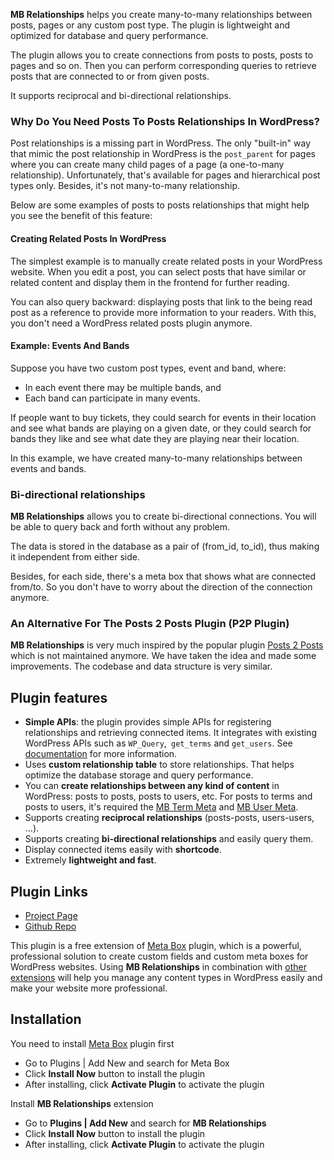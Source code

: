 **MB Relationships** helps you create many-to-many relationships between posts, pages or any custom post type. The plugin is lightweight and optimized for database and query performance.

The plugin allows you to create connections from posts to posts, posts to pages and so on. Then you can perform corresponding queries to retrieve posts that are connected to or from given posts.

It supports reciprocal and bi-directional relationships.

### Why Do You Need Posts To Posts Relationships In WordPress?

Post relationships is a missing part in WordPress. The only "built-in" way that mimic the post relationship in WordPress is the `post_parent` for pages where you can create many child pages of a page (a one-to-many relationship). Unfortunately, that's available for pages and hierarchical post types only. Besides, it's not many-to-many relationship.

Below are some examples of posts to posts relationships that might help you see the benefit of this feature:

#### Creating Related Posts In WordPress

The simplest example is to manually create related posts in your WordPress website. When you edit a post, you can select posts that have similar or related content and display them in the frontend for further reading.

You can also query backward: displaying posts that link to the being read post as a reference to provide more information to your readers. With this, you don't need a WordPress related posts plugin anymore.

#### Example: Events And Bands

Suppose you have two custom post types, event and band, where:

- In each event there may be multiple bands, and
- Each band can participate in many events.

If people want to buy tickets, they could search for events in their location and see what bands are playing on a given date, or they could search for bands they like and see what date they are playing near their location.

In this example, we have created many-to-many relationships between events and bands.

### Bi-directional relationships

**MB Relationships** allows you to create bi-directional connections. You will be able to query back and forth without any problem.

The data is stored in the database as a pair of (from_id, to_id), thus making it independent from either side.

Besides, for each side, there's a meta box that shows what are connected from/to. So you don't have to worry about the direction of the connection anymore.

### An Alternative For The Posts 2 Posts Plugin (P2P Plugin)

**MB Relationships** is very much inspired by the popular plugin [Posts 2 Posts](https://wordpress.org/plugins/posts-to-posts/) which is not maintained anymore. We have taken the idea and made some improvements. The codebase and data structure is very similar.

## Plugin features

- **Simple APIs**: the plugin provides simple APIs for registering relationships and retrieving connected items. It integrates with existing WordPress APIs such as `WP_Query`,` get_terms` and `get_users`. See [documentation](https://docs.metabox.io/extensions/mb-relationships/) for more information.
- Uses **custom relationship table** to store relationships. That helps optimize the database storage and query performance.
- You can **create relationships between any kind of content** in WordPress: posts to posts, posts to users, etc. For posts to terms and posts to users, it's required the [MB Term Meta](https://metabox.io/plugins/mb-term-meta/) and [MB User Meta](https://metabox.io/plugins/mb-user-meta/).
- Supports creating **reciprocal relationships** (posts-posts, users-users, ...).
- Supports creating **bi-directional relationships** and easily query them.
- Display connected items easily with **shortcode**.
- Extremely **lightweight and fast**.

## Plugin Links

- [Project Page](https://metabox.io/plugins/mb-relationships/)
- [Github Repo](https://github.com/wpmetabox/mb-relationships/)

This plugin is a free extension of [Meta Box](https://metabox.io) plugin, which is a powerful, professional solution to create custom fields and custom meta boxes for WordPress websites. Using **MB Relationships** in combination with [other extensions](https://metabox.io/plugins/) will help you manage any content types in WordPress easily and make your website more professional.

## Installation

You need to install [Meta Box](https://metabox.io) plugin first

- Go to Plugins | Add New and search for Meta Box
- Click **Install Now** button to install the plugin
- After installing, click **Activate Plugin** to activate the plugin

Install **MB Relationships** extension

- Go to **Plugins | Add New** and search for **MB Relationships**
- Click **Install Now** button to install the plugin
- After installing, click **Activate Plugin** to activate the plugin
